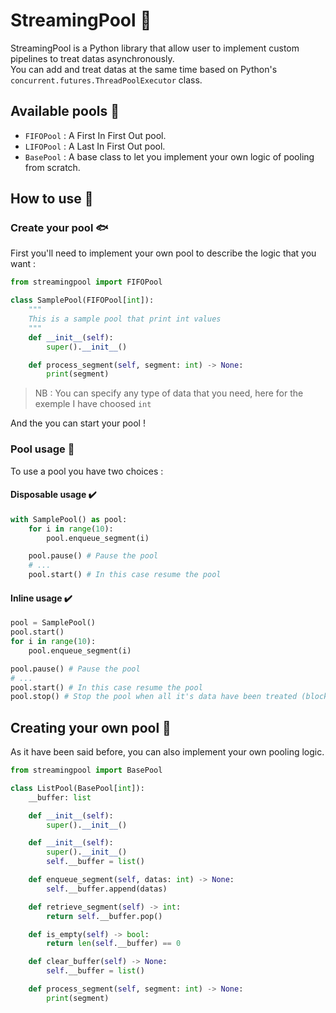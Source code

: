 # StreamingPool 🌊

StreamingPool is a Python library that allow user to implement custom pipelines to treat datas asynchronously. \
You can add and treat datas at the same time based on Python's `concurrent.futures.ThreadPoolExecutor` class.

## Available pools 🐋
- `FIFOPool` : A First In First Out pool.
- `LIFOPool` : A Last In First Out pool.
- `BasePool` : A base class to let you implement your own logic of pooling from scratch.

## How to use 💯
### Create your pool 🐟
First you'll need to implement your own pool to describe the logic that you want :

```py
from streamingpool import FIFOPool

class SamplePool(FIFOPool[int]):
    """
    This is a sample pool that print int values
    """
    def __init__(self):
        super().__init__()

    def process_segment(self, segment: int) -> None:
        print(segment)
```
> NB : You can specify any type of data that you need, here for the exemple I have choosed `int` 

And the you can start your pool !

### Pool usage 🐳
To use a pool you have two choices :

#### Disposable usage ✔️
```py
with SamplePool() as pool:
    for i in range(10):
        pool.enqueue_segment(i)

    pool.pause() # Pause the pool
    # ...
    pool.start() # In this case resume the pool
```

#### Inline usage ✔️
```py
pool = SamplePool()
pool.start()
for i in range(10):
    pool.enqueue_segment(i)

pool.pause() # Pause the pool
# ...
pool.start() # In this case resume the pool
pool.stop() # Stop the pool when all it's data have been treated (block the thread)
```

## Creating your own pool 🐬
As it have been said before, you can also implement your own pooling logic.
```py
from streamingpool import BasePool

class ListPool(BasePool[int]):
    __buffer: list

    def __init__(self):
        super().__init__()

    def __init__(self):
        super().__init__()
        self.__buffer = list()

    def enqueue_segment(self, datas: int) -> None:
        self.__buffer.append(datas)

    def retrieve_segment(self) -> int:
        return self.__buffer.pop()

    def is_empty(self) -> bool:
        return len(self.__buffer) == 0

    def clear_buffer(self) -> None:
        self.__buffer = list()

    def process_segment(self, segment: int) -> None:
        print(segment)
```